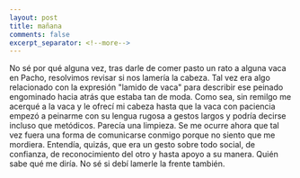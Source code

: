 ```yaml
--- 
layout: post 
title: mañana 
comments: false 
excerpt_separator: <!--more--> 
---
```


No sé por qué alguna vez, tras darle de comer pasto un rato a alguna vaca
en Pacho, resolvimos revisar si nos lamería la cabeza. Tal vez era algo
relacionado con la expresión "lamido de vaca" para describir ese peinado
engominado hacia atrás que estaba tan de moda. Como sea, sin remilgo me
acerqué a la vaca y le ofrecí mi cabeza hasta que la vaca con paciencia
empezó a peinarme con su lengua rugosa a gestos largos y podría decirse
incluso que metódicos. Parecía una limpieza. Se me ocurre ahora que tal
vez fuera una forma de comunicarse conmigo porque no siento que me
mordiera. Entendía, quizás, que era un gesto sobre todo social, de
confianza, de reconocimiento del otro y hasta apoyo a su manera. Quién
sabe qué me diría. No sé si debí lamerle la frente también.  
